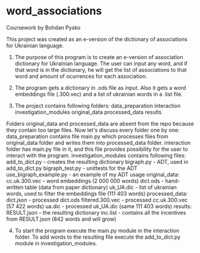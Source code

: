 # word_associations

Coursework by Bohdan Pysko


This project was created as an e-version of the dictionary
of associations for Ukrainian language.

1. The purpose of this program is to create an e-version of
association dictionary for Ukrainian language. The user can
input any word, and if that word is in the dictionary, he
will get the list of associations to that word and amount
of ocurrences for each association.

2. The program gets a dictionary in .ods file as input.
Also it gets a word embeddings file (.300.vec) and a list
of ukrainian words in a .list file.

3. The project contains following folders:
	data_preparation
	interaction
	investigation_modules
	original_data
	processed_data
	results

Folders original_data and processed_data are absent from
the repo because they contain too large files.
Now let's discuss every folder one by one:
data_preparation contains file main.py which processes
files from original_data folder and writes them into
processed_data folder. 
interaction folder has main.py file
in it, and this file provides possibility for the user to
interact with the program.
investigation_modules contains following files:
	add_to_dict.py - creates the resulting dictionary
	bigraph.py - ADT, used in add_to_dict.py
	bigraph_test.py - unittests for the ADT
	use_bigraph_example.py - an example of my ADT usage
original_data:
	cc.uk.300.vec - word embeddings (2 000 000 words)
	dict.ods - hand-written table (data from paper
					dictionary)
	uk_UA.dic - list of ukrainian words, used to filter
		    the embeddings file (111 403 words)
processed_data:
	dict.json - processed dict.ods
	filtered.300.vec - processed cc.uk.300.vec
			   (57 422 words)
	ua.dic - processed uk_UA.dic (same 111 403 words)
results:
	RESULT.json - the resulting dictionary
	inc.list - contains all the incentives from
		   RESULT.json (842 words and will grow)

4. To start the program execute the main.py module in the
interaction folder. To add words to the resulting file
execute the add_to_dict.py module in investigation_modules.
